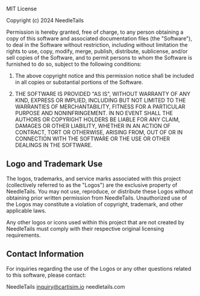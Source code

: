 MIT License

Copyright (c) 2024 NeedleTails

Permission is hereby granted, free of charge, to any person obtaining a copy of this software and associated documentation files (the "Software"), to deal in the Software without restriction, including without limitation the rights to use, copy, modify, merge, publish, distribute, sublicense, and/or sell copies of the Software, and to permit persons to whom the Software is furnished to do so, subject to the following conditions:

1. The above copyright notice and this permission notice shall be included in all copies or substantial portions of the Software.

2. THE SOFTWARE IS PROVIDED "AS IS", WITHOUT WARRANTY OF ANY KIND, EXPRESS OR IMPLIED, INCLUDING BUT NOT LIMITED TO THE WARRANTIES OF MERCHANTABILITY, FITNESS FOR A PARTICULAR PURPOSE AND NONINFRINGEMENT. IN NO EVENT SHALL THE AUTHORS OR COPYRIGHT HOLDERS BE LIABLE FOR ANY CLAIM, DAMAGES OR OTHER LIABILITY, WHETHER IN AN ACTION OF CONTRACT, TORT OR OTHERWISE, ARISING FROM, OUT OF OR IN CONNECTION WITH THE SOFTWARE OR THE USE OR OTHER DEALINGS IN THE SOFTWARE.

## Logo and Trademark Use

The logos, trademarks, and service marks associated with this project (collectively referred to as the "Logos") are the exclusive property of NeedleTails. You may not use, reproduce, or distribute these Logos without obtaining prior written permission from NeedleTails. Unauthorized use of the Logos may constitute a violation of copyright, trademark, and other applicable laws.

Any other logos or icons used within this project that are not created by NeedleTails must comply with their respective original licensing requirements.

## Contact Information

For inquiries regarding the use of the Logos or any other questions related to this software, please contact:

NeedleTails
inquiry@cartisim.io
needletails.com
